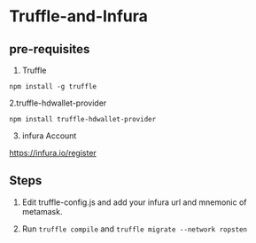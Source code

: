 # Truffle-and-Infura

## pre-requisites
1. Truffle

```
npm install -g truffle
```

2.truffle-hdwallet-provider

```
npm install truffle-hdwallet-provider
```
3. infura Account

https://infura.io/register

## Steps

1. Edit truffle-config.js and add your infura url and mnemonic of metamask.

2. Run ```truffle compile``` and ```truffle migrate --network ropsten```
